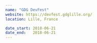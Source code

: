 ```yaml
---
name: "GDG DevFest"
website: https://devfest.gdglille.org/
location: Lille, France

date_start: 2018-06-21
date_end:   2018-06-21
---
```

